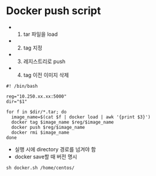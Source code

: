 # Docker push script

- 1. tar 파일을 load
- 2. tag 지정
- 3. 레지스트리로 push
- 4. tag 이전 이미지 삭제
```
#! /bin/bash

reg="10.250.xx.xx:5000"
dir="$1"

for f in $dir/*.tar; do
  image_name=$(cat $f | docker load | awk '{print $3}')
  docker tag $image_name $reg/$image_name
  docker push $reg/$image_name
  docker rmi $image_name
done
```
- 실행 시에 directory 경로를 넘겨야 함
- docker save할 때 버전 명시
```
sh docker.sh /home/centos/
```
